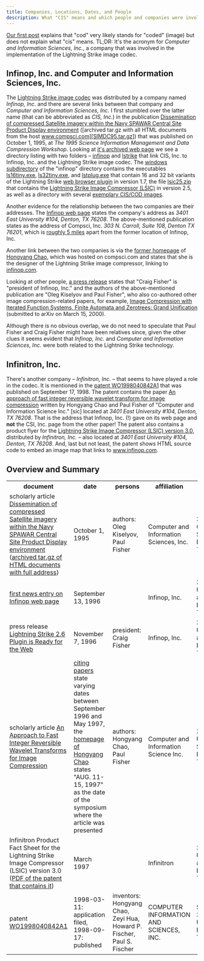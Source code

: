 ```yaml
---
title: Companies, Locations, Dates, and People
description: What "CIS" means and which people and companies were involved
---
```


[Our first post] explains that "cod" very likely stands for "coded"
(image) but does not explain what "cis" means. TL;DR: It's the acronym
for *Computer and Information Sciences, Inc.*, a company that was
involved in the implementation of the Lightning Strike image codec.

[Our first post]: https://cod.igada.de/2025/05/07/understanding-the-cis-cod-image-file-format.html

## Infinop, Inc. and Computer and Information Sciences, Inc.
The [Lightning Strike image codec] was distributed by a company named
*Infinop, Inc.* and there are several links between that company and
*Computer and Information Sciences, Inc.* I first stumbled over the
latter name (that can be abbreviated as *CIS, Inc.*) in the
publication [Dissemination of compressed Satellite imagery within the
Navy SPAWAR Central Site Product Display
environment](https://ntrs.nasa.gov/citations/19960008292) ([archived
tar.gz with all HTML documents from the host
www.compsci.com][SIMDC95.tar.gz]) that was published on October 1,
1995, at *The 1995 Science Information Management and Data Compression
Workshop*. Looking at [it's archived web page][compsci.com] we see a
directory listing with two folders – [infinop] and [lstrike] that link
CIS, Inc. to Infinop, Inc. and the Lightning Strike image codec. The
[windows subdirectory] of the "infinop" directory contains the
executables [ls16tiny.exe], [ls32tiny.exe], and [lstplug.exe] that
contain 16 and 32 bit variants of the Lightning Strike [web browser
plugin](/documentation.html#web-browser-plugin) in version 1.7, the
file [lsic25.zip] that contains the [Lightning Strike Image Compressor
(LSIC)](/documentation.html#lightning-strike-image-compressor-lsic) in
version 2.5, as well as a directory with several [exemplary CIS/COD
images].

[Lightning Strike image codec]: https://web.archive.org/web/19970613234152/http://www.infinop.com/nhtml/lsinfo.shtml
[SIMDC95.tar.gz]: https://web.archive.org/web/19970619034116/http://www.compsci.com:80/SIMDC95.tar.gz
[compsci.com]: https://web.archive.org/web/19970619034025/http://www.compsci.com/
[infinop]: https://web.archive.org/web/19970619034025/http://www.compsci.com/infinop/
[lstrike]: https://web.archive.org/web/19970619034025/http://www.compsci.com/lstrike/
[windows subdirectory]: https://web.archive.org/web/19970619034318/http://www.compsci.com/lstrike/windows/
[ls16tiny.exe]: https://web.archive.org/web/19970619034318/http://www.compsci.com/lstrike/windows/ls16tiny.exe
[ls32tiny.exe]: https://web.archive.org/web/19970619034318/http://www.compsci.com/lstrike/windows/ls32tiny.exe
[lstplug.exe]: https://web.archive.org/web/19970619034318/http://www.compsci.com/lstrike/windows/lstplug.exe
[lsic25.zip]: https://web.archive.org/web/19970619034938/http://www.compsci.com/lstrike/windows/CODEC/lsic25.zip
[exemplary CIS/COD images]: https://web.archive.org/web/19970619035057/http://www.compsci.com/lstrike/windows/CODEC/images/

Another evidence for the relationship between the two companies are
their addresses. The [Infinop web page][infinop] states the company's
address as *3401 East University #104, Denton, TX 76208*. The
above-mentioned publication states as the address of Compsci,
Inc. *303 N. Carroll, Suite 108, Denton TX 76201*, which is [roughly 5
miles](https://maps.app.goo.gl/NUYagtAU8kUNGD757) apart from the
former location of Infinop, Inc.

Another link between the two companies is via the [former
homepage](https://web.archive.org/web/19990220121339/http://www.compsci.com/%7Echao/)
of [Hongyang
Chao](https://scholar.google.de/citations?hl=de&user=qnbpG6gAAAAJ),
which was hosted on compsci.com and states that she is the designer of
the Lightning Strike image compressor, linking to
[infinop.com](https://web.archive.org/web/19990220121339/http://www.infinop.com/).

Looking at other people, [a press release] states that "Craig Fisher"
is "president of Infinop, Inc." and the authors of the above-mentioned
publication are "Oleg Kiselyov and Paul Fisher", who also co-authored
other image compression-related papers, for example, [Image
Compression with Iterated Function Systems, Finite Automata and
Zerotrees: Grand Unification](https://arxiv.org/abs/cs/0003065)
(submitted to arXiv on March 15, 2000).

[a press release]: https://web.archive.org/web/19970613234255/http://www.infinop.com/nhtml/press.shtml

Although there is no obvious overlap, we do not need to speculate that
Paul Fisher and Craig Fisher might have been relatives since, given
the other clues it seems evident that *Infinop, Inc.*  and *Computer
and Information Sciences, Inc.* were both related to the Lightning
Strike technology.


## Infinitron, Inc.

There's another company – *Infinitron, Inc.* – that seems to have
played a role in the codec. It is mentioned in the [patent
WO1998040842A1] that was published on September 17, 1998. The patent
contains the paper [An approach of fast integer reversible wavelet
transform for image compression][chao1997approach] written by Hongyang
Chao and Paul Fisher of "Computer and Information Science Inc." [sic]
located at *3401 East University #104, Denton, TX 76208*. That is the
address that Infinop, Inc. (!) gave on its web page and **not** the
CSI, Inc. page from the other paper! The patent also contains a
product flyer for the [Lightning Strike Image Compressor (LSIC)
version 3.0](/documentation.html#lsic-30), distributed by *Infinitron,
Inc.*  – also located at *3401 East University #104, Denton, TX
76208*. And, last but not least, the patent shows HTML source code to
embed an image map that links to www.infinop.com.

[patent WO1998040842A1]: https://patents.google.com/patent/WO1998040842A1
[chao1997approach]: https://www.researchgate.net/publication/2342291_An_Approach_to_Fast_Integer_Reversible_Wavelet_Transforms_for_Image_Compression

## Overview and Summary

<table>
  <tr>
    <th>document</th><th>date</th><th>persons</th><th>affiliation</th><th>address</th>
  </tr>
  <tr>
    <td>scholarly article <a href="https://ntrs.nasa.gov/citations/19960008292">Dissemination of compressed Satellite imagery within the Navy SPAWAR Central Site Product Display environment</a> (<a href="https://web.archive.org/web/19970619034116/http://www.compsci.com:80/SIMDC95.tar.gz">archived tar.gz of HTML documents with full address</a>) </td>
    <td>October 1, 1995</td>
    <td>authors: Oleg Kiselyov, Paul Fisher</td>
    <td>Computer and Information Sciences, Inc.</td>
    <td>303 N. Carroll, Suite 108, Denton TX 76201</td>
  </tr>
  <tr>
    <td><a href="https://web.archive.org/web/19970613234247/http://www.infinop.com/nhtml/news.shtml">first news entry on Infinop web page</a></td>
    <td>September 13, 1996</td>
    <td></td>
    <td>Infinop, Inc.</td>
    <td>3401 East University #104, Denton, TX 76208</td>
  </tr>
  <tr>
    <td>press release <a href="https://web.archive.org/web/19970613234255/http://www.infinop.com/nhtml/press.shtml">Lightning Strike 2.6 Plugin is Ready for the Web</a></td>
    <td>November 7, 1996</td>
    <td>president: Craig Fisher</td>
    <td>Infinop, Inc.</td>
    <td>3401 East University #104, Denton, TX 76208</td>
  </tr>
  <tr>
    <td>scholarly article <a href="https://www.researchgate.net/publication/2342291_An_Approach_to_Fast_Integer_Reversible_Wavelet_Transforms_for_Image_Compression">An Approach to Fast Integer Reversible Wavelet Transforms for Image Compression</a></td>
    <td><a href="https://www.google.de/search?q=%22An%20Approach%20to%20Fast%20Integer%20Reversible%20Wavelet%20Transforms%20for%20Image%20Compression%22">citing papers</a> state varying dates between September 1996 and May 1997, the <a href="https://web.archive.org/web/19990220160521/http://www.compsci.com/%7Echao/Publication/">homepage of Hongyang Chao</a> states "AUG. 11-15, 1997" as the date of the symposium where the article was presented</td>
    <td>authors: Hongyang Chao, Paul Fisher</td>
    <td>Computer and Information Science Inc.</td>
    <td>3401 E. University, Suite 104. Denton, TX 76208</td>
  </tr>
  <tr>
    <td>Infinitron Product Fact Sheet for the Lightning Strike Image Compressor (LSIC) version 3.0 (<a href="https://patentimages.storage.googleapis.com/84/9b/5b/4194d0fadb63e7/WO1998040842A1.pdf">PDF of the patent that contains it</a>)</td>
    <td>March 1997</td>
    <td></td>
    <td>Infinitron</td>
    <td>3401 East University, #104, Denton, TX.76208</td>
  </tr>
  <tr>
    <td>patent <a href="https://patents.google.com/patent/WO1998040842A1">WO1998040842A1</a></td>
    <td>1998-03-11: application filed, 1998-09-17: published</td>
    <td>inventors: Hongyang Chao, Zeyi Hua, Howard P. Fischer, Paul S. Fischer</td>
    <td>COMPUTER INFORMATION AND SCIENCES, INC.</td>
    <td>Suite 104, 3401 East University, Denton, TX 76208</td>
  </tr>
</table>
